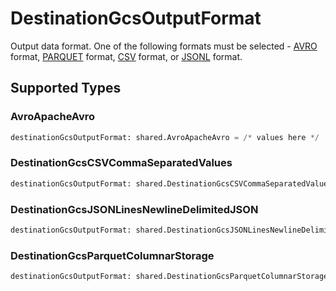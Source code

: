 # DestinationGcsOutputFormat

Output data format. One of the following formats must be selected - <a href="https://cloud.google.com/bigquery/docs/loading-data-cloud-storage-avro#advantages_of_avro">AVRO</a> format, <a href="https://cloud.google.com/bigquery/docs/loading-data-cloud-storage-parquet#parquet_schemas">PARQUET</a> format, <a href="https://cloud.google.com/bigquery/docs/loading-data-cloud-storage-csv#loading_csv_data_into_a_table">CSV</a> format, or <a href="https://cloud.google.com/bigquery/docs/loading-data-cloud-storage-json#loading_json_data_into_a_new_table">JSONL</a> format.


## Supported Types

### AvroApacheAvro

```python
destinationGcsOutputFormat: shared.AvroApacheAvro = /* values here */
```

### DestinationGcsCSVCommaSeparatedValues

```python
destinationGcsOutputFormat: shared.DestinationGcsCSVCommaSeparatedValues = /* values here */
```

### DestinationGcsJSONLinesNewlineDelimitedJSON

```python
destinationGcsOutputFormat: shared.DestinationGcsJSONLinesNewlineDelimitedJSON = /* values here */
```

### DestinationGcsParquetColumnarStorage

```python
destinationGcsOutputFormat: shared.DestinationGcsParquetColumnarStorage = /* values here */
```


